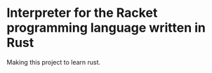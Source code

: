 # Interpreter for the Racket programming language written in Rust

Making this project to learn rust.
